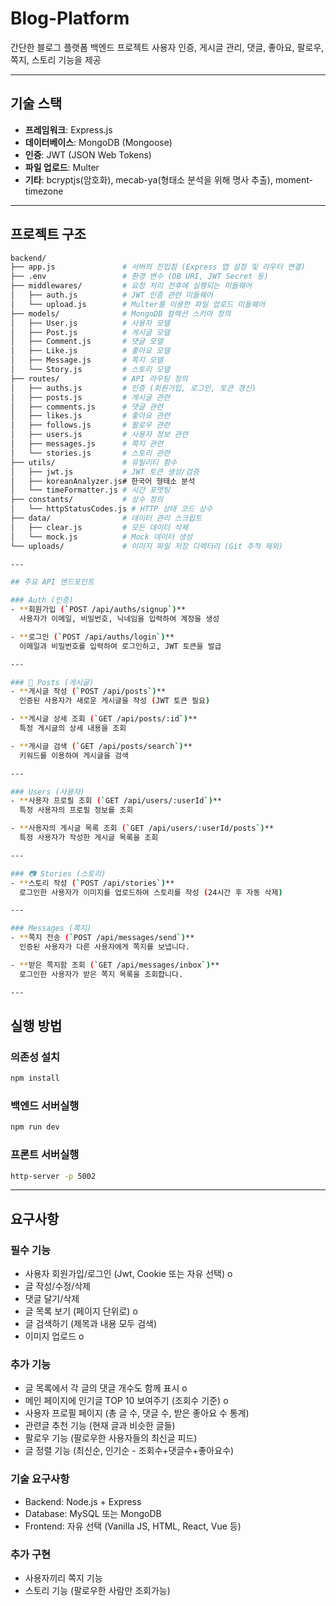 # Blog-Platform

간단한 블로그 플랫폼 백엔드 프로젝트 
사용자 인증, 게시글 관리, 댓글, 좋아요, 팔로우, 쪽지, 스토리 기능을 제공

---

##  기술 스택

- **프레임워크**: Express.js  
- **데이터베이스**: MongoDB (Mongoose)  
- **인증**: JWT (JSON Web Tokens)  
- **파일 업로드**: Multer  
- **기타**: bcryptjs(암호화), mecab-ya(형태소 분석을 위해 명사 추출), moment-timezone  

---

##  프로젝트 구조

```bash
backend/
├── app.js               # 서버의 진입점 (Express 앱 설정 및 라우터 연결)
├── .env                 # 환경 변수 (DB URI, JWT Secret 등)
├── middlewares/         # 요청 처리 전후에 실행되는 미들웨어
│   ├── auth.js          # JWT 인증 관련 미들웨어
│   └── upload.js        # Multer를 이용한 파일 업로드 미들웨어
├── models/              # MongoDB 컬렉션 스키마 정의
│   ├── User.js          # 사용자 모델
│   ├── Post.js          # 게시글 모델
│   ├── Comment.js       # 댓글 모델
│   ├── Like.js          # 좋아요 모델
│   ├── Message.js       # 쪽지 모델
│   └── Story.js         # 스토리 모델
├── routes/              # API 라우팅 정의
│   ├── auths.js         # 인증 (회원가입, 로그인, 토큰 갱신)
│   ├── posts.js         # 게시글 관련
│   ├── comments.js      # 댓글 관련
│   ├── likes.js         # 좋아요 관련
│   ├── follows.js       # 팔로우 관련
│   ├── users.js         # 사용자 정보 관련
│   ├── messages.js      # 쪽지 관련
│   └── stories.js       # 스토리 관련
├── utils/               # 유틸리티 함수
│   ├── jwt.js           # JWT 토큰 생성/검증
│   ├── koreanAnalyzer.js# 한국어 형태소 분석
│   └── timeFormatter.js # 시간 포맷팅
├── constants/           # 상수 정의
│   └── httpStatusCodes.js # HTTP 상태 코드 상수
├── data/                # 데이터 관리 스크립트
│   ├── clear.js         # 모든 데이터 삭제
│   └── mock.js          # Mock 데이터 생성
└── uploads/             # 이미지 파일 저장 디렉터리 (Git 추적 제외)

---

## 주요 API 엔드포인트

### Auth (인증)
- **회원가입 (`POST /api/auths/signup`)**  
  사용자가 이메일, 비밀번호, 닉네임을 입력하여 계정을 생성 

- **로그인 (`POST /api/auths/login`)**  
  이메일과 비밀번호를 입력하여 로그인하고, JWT 토큰을 발급

---

### 📝 Posts (게시글)
- **게시글 작성 (`POST /api/posts`)**  
  인증된 사용자가 새로운 게시글을 작성 (JWT 토큰 필요)  

- **게시글 상세 조회 (`GET /api/posts/:id`)**  
  특정 게시글의 상세 내용을 조회  

- **게시글 검색 (`GET /api/posts/search`)**  
  키워드를 이용하여 게시글을 검색 

---

### Users (사용자)
- **사용자 프로필 조회 (`GET /api/users/:userId`)**  
  특정 사용자의 프로필 정보를 조회

- **사용자의 게시글 목록 조회 (`GET /api/users/:userId/posts`)**  
  특정 사용자가 작성한 게시글 목록을 조회  

---

### 📷 Stories (스토리)
- **스토리 작성 (`POST /api/stories`)**  
  로그인한 사용자가 이미지를 업로드하여 스토리를 작성 (24시간 후 자동 삭제)  

---

### Messages (쪽지)
- **쪽지 전송 (`POST /api/messages/send`)**  
  인증된 사용자가 다른 사용자에게 쪽지를 보냅니다.  

- **받은 쪽지함 조회 (`GET /api/messages/inbox`)**  
  로그인한 사용자가 받은 쪽지 목록을 조회합니다.  

---

```
## 실행 방법
### 의존성 설치
```bash
npm install
```
### 백엔드 서버실행
```bash
npm run dev
```
### 프론트 서버실행
```bash
http-server -p 5002
```

---
## 요구사항

### 필수 기능

- 사용자 회원가입/로그인 (Jwt, Cookie 또는 자유 선택) o
- 글 작성/수정/삭제
- 댓글 달기/삭제
- 글 목록 보기 (페이지 단위로) o
- 글 검색하기 (제목과 내용 모두 검색)
- 이미지 업로드 o

### 추가 기능

- 글 목록에서 각 글의 댓글 개수도 함께 표시 o
- 메인 페이지에 인기글 TOP 10 보여주기 (조회수 기준) o
- 사용자 프로필 페이지 (총 글 수, 댓글 수, 받은 좋아요 수 통계)
- 관련글 추천 기능 (현재 글과 비슷한 글들)
- 팔로우 기능 (팔로우한 사용자들의 최신글 피드)
- 글 정렬 기능 (최신순, 인기순 - 조회수+댓글수+좋아요수)

### 기술 요구사항

- Backend: Node.js + Express
- Database: MySQL 또는 MongoDB
- Frontend: 자유 선택 (Vanilla JS, HTML, React, Vue 등)

### 추가 구현
- 사용자끼리 쪽지 기능
- 스토리 기능 (팔로우한 사람만 조회가능)
